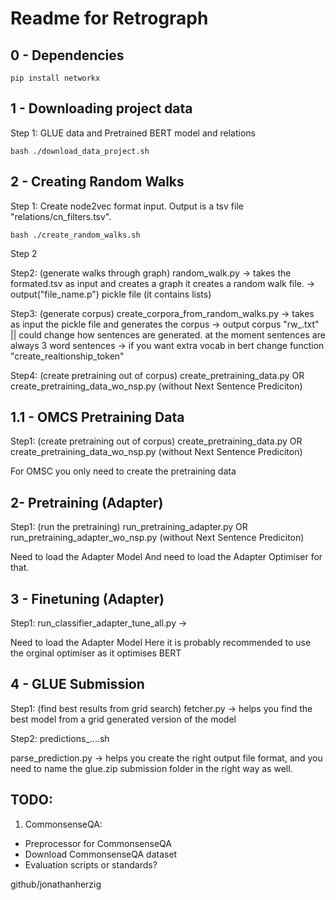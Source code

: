 # Readme for Retrograph

## 0 - Dependencies
```
pip install networkx
```

## 1 - Downloading project data
Step 1: GLUE data and Pretrained BERT model and relations
```
bash ./download_data_project.sh 
```

## 2 - Creating Random Walks

Step 1: Create node2vec format input. Output is a tsv file "relations/cn_filters.tsv".
```
bash ./create_random_walks.sh 
```
Step 2



Step2: (generate walks through graph)
random_walk.py -> takes the formated.tsv as input and creates a graph
it creates a random walk file. -> output("file_name.p") pickle file (it contains lists)

Step3: (generate corpus)
create_corpora_from_random_walks.py -> takes as input the pickle file and generates the corpus -> output corpus "rw_.txt" || could change how sentences are generated. at the moment sentences are always 3 word sentences -> if you want extra vocab in bert change function "create_realtionship_token"

Step4: (create pretraining out of corpus)
create_pretraining_data.py OR
create_pretraining_data_wo_nsp.py (without Next Sentence Prediciton)


## 1.1 - OMCS Pretraining Data

Step1: (create pretraining out of corpus)
create_pretraining_data.py OR
create_pretraining_data_wo_nsp.py (without Next Sentence Prediciton)

<!-- Comment -->
For OMSC you only need to create the pretraining data


## 2- Pretraining (Adapter)

Step1: (run the pretraining)
run_pretraining_adapter.py OR
run_pretraining_adapter_wo_nsp.py (without Next Sentence Prediciton)

<!-- Comment -->
Need to load the Adapter Model
And need to load the Adapter Optimiser for that.

## 3 - Finetuning (Adapter)

Step1:
run_classifier_adapter_tune_all.py ->

<!-- Comment -->
Need to load the Adapter Model
Here it is probably recommended to use the orginal optimiser as it optimises BERT


## 4 - GLUE Submission

Step1: (find best results from grid search)
fetcher.py -> helps you find the best model from a grid generated version of the model

Step2:
predictions_....sh

parse_prediction.py -> helps you create the right output file format, and you need to name the glue.zip submission folder in the right way as well.


## TODO:
1. CommonsenseQA:
- Preprocessor for CommonsenseQA
- Download CommonsenseQA dataset
- Evaluation scripts or standards?

github/jonathanherzig



<!-- EOF -->
